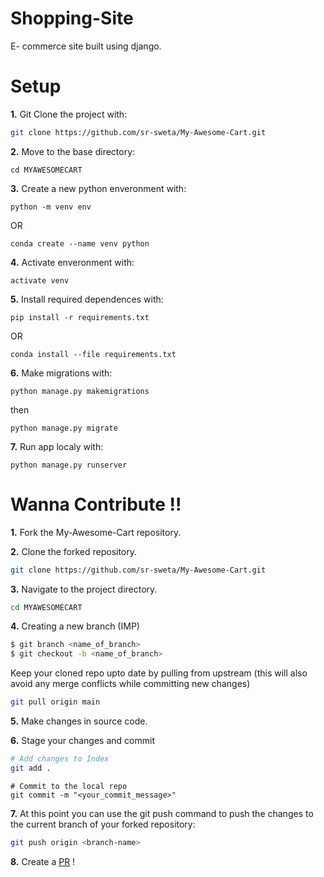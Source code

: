 # Shopping-Site
E- commerce site built using django.

# Setup

**1.** Git Clone the project with:

```bash
git clone https://github.com/sr-sweta/My-Awesome-Cart.git
```

**2.** Move to the base directory: 

```
cd MYAWESOMECART
```

**3.** Create a new python enveronment with:

```
python -m venv env
```

OR

```
conda create --name venv python
```

**4.** Activate enveronment with:

```
activate venv
```

**5.** Install required dependences with:

```
pip install -r requirements.txt
```

OR

```
conda install --file requirements.txt
```

**6.** Make migrations with:

```
python manage.py makemigrations
```

then

```
python manage.py migrate
```


**7.** Run app localy with: 

```
python manage.py runserver
```

# Wanna Contribute !!

**1.** Fork the My-Awesome-Cart repository.

**2.** Clone the forked repository.

```bash
git clone https://github.com/sr-sweta/My-Awesome-Cart.git
```

**3.** Navigate to the project directory.

```bash
cd MYAWESOMECART
```

**4.** Creating a new branch (IMP)

```bash
$ git branch <name_of_branch>
$ git checkout -b <name_of_branch>
```

Keep your cloned repo upto date by pulling from upstream (this will also avoid any merge conflicts while committing new changes)

```bash
git pull origin main
```

**5.** Make changes in source code.

**6.** Stage your changes and commit

```bash
# Add changes to Index
git add .
```
```
# Commit to the local repo
git commit -m "<your_commit_message>"
```

**7.** At this point you can use the git push command to push the changes to the current branch of your forked repository:

```bash
git push origin <branch-name>
```

**8.** Create a [PR](https://help.github.com/en/github/collaborating-with-issues-and-pull-requests/creating-a-pull-request) ! 







